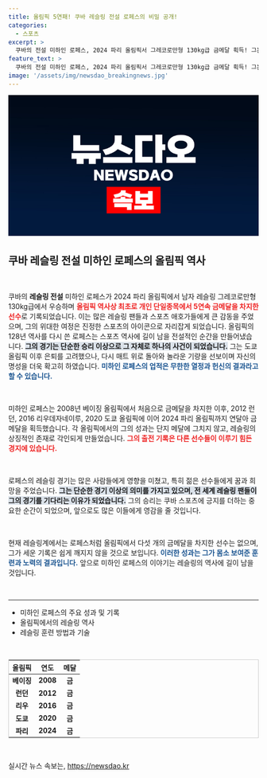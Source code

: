 ```yaml
---
title: 올림픽 5연패! 쿠바 레슬링 전설 로페스의 비밀 공개!
categories:
  - 스포츠
excerpt: >
  쿠바의 전설 미하인 로페스, 2024 파리 올림픽서 그레코로만형 130kg급 금메달 획득! 그는 올림픽 역사상 최초로 단일종목 5연속 금메달의 주인공이 됐다. 로페스의 놀라운 귀환과 전설적인 성과를 놓치지 마세요!
feature_text: >
  쿠바의 전설 미하인 로페스, 2024 파리 올림픽서 그레코로만형 130kg급 금메달 획득! 그는 올림픽 역사상 최초로 단일종목 5연속 금메달의 주인공이 됐다. 로페스의 놀라운 귀환과 전설적인 성과를 놓치지 마세요!
image: '/assets/img/newsdao_breakingnews.jpg'
---
```


<p><img src="/assets/img/newsdao_breakingnews.jpg" alt="koreaapp 속보" /></p>

<h2 data-ke-size="size26">쿠바 레슬링 전설 미하인 로페스의 올림픽 역사</h2>

<p data-ke-size="size16">&nbsp;</p>

<p>쿠바의 <b>레슬링 전설</b> 미하인 로페스가 2024 파리 올림픽에서 남자 레슬링 그레코로만형 130kg급에서 우승하며 <b><span style="color: #ee2323;">올림픽 역사상 최초로 개인 단일종목에서 5연속 금메달을 차지한 선수</span></b>로 기록되었습니다. 이는 많은 레슬링 팬들과 스포츠 애호가들에게 큰 감동을 주었으며, 그의 위대한 여정은 진정한 스포츠의 아이콘으로 자리잡게 되었습니다. 올림픽의 128년 역사를 다시 쓴 로페스는 스포츠 역사에 길이 남을 전설적인 순간을 만들어냈습니다. <b><span style="background-color: #21538527;">그의 경기는 단순한 승리 이상으로 그 자체로 하나의 사건이 되었습니다.</span></b> 그는 도쿄 올림픽 이후 은퇴를 고려했으나, 다시 매트 위로 돌아와 놀라운 기량을 선보이며 자신의 명성을 더욱 확고히 하였습니다. <b><span style="color: #1a5490;">미하인 로페스의 업적은 무한한 열정과 헌신의 결과라고 할 수 있습니다.</span></b> </p>

<p data-ke-size="size16">&nbsp;</p>

<p>미하인 로페스는 2008년 베이징 올림픽에서 처음으로 금메달을 차지한 이후, 2012 런던, 2016 리우데자네이루, 2020 도쿄 올림픽에 이어 2024 파리 올림픽까지 연달아 금메달을 획득했습니다. 각 올림픽에서의 그의 성과는 단지 메달에 그치지 않고, 레슬링의 상징적인 존재로 각인되게 만들었습니다. <b><span style="color: #ee2323;">그의 출전 기록은 다른 선수들이 이루기 힘든 경지에 있습니다.</span></b> </p>

<p data-ke-size="size16">&nbsp;</p>

<p>로페스의 레슬링 경기는 많은 사람들에게 영향을 미쳤고, 특히 젊은 선수들에게 꿈과 희망을 주었습니다. <b><span style="background-color: #21538527;">그는 단순한 경기 이상의 의미를 가지고 있으며, 전 세계 레슬링 팬들이 그의 경기를 기다리는 이유가 되었습니다.</span></b> 그의 승리는 쿠바 스포츠에 긍지를 더하는 중요한 순간이 되었으며, 앞으로도 많은 이들에게 영감을 줄 것입니다. </p>

<p data-ke-size="size16">&nbsp;</p>

<p>현재 레슬링계에서는 로페스처럼 올림픽에서 다섯 개의 금메달을 차지한 선수는 없으며, 그가 세운 기록은 쉽게 깨지지 않을 것으로 보입니다. <b><span style="color: #1a5490;">이러한 성과는 그가 몸소 보여준 훈련과 노력의 결과입니다.</span></b> 앞으로 미하인 로페스의 이야기는 레슬링의 역사에 길이 남을 것입니다. </p>

<p data-ke-size="size16">&nbsp;</p> 

<hr>

<ul>
<li>미하인 로페스의 주요 성과 및 기록</li>
<li>올림픽에서의 레슬링 역사</li>
<li>레슬링 훈련 방법과 기술</li>
</ul>

<p data-ke-size="size16">&nbsp;</p>

<table style="width: 100%; border: 1px solid #ccc;">
<thead>
<tr>
<th style="text-align: center;"><b>올림픽</b></th>
<th style="text-align: center;"><b>연도</b></th>
<th style="text-align: center;"><b>메달</b></th>
</tr>
</thead>
<tbody>
<tr>
<td style="text-align: center; height: 17px;"><b>베이징</b></td>
<td style="text-align: center; height: 17px;"><b>2008</b></td>
<td style="text-align: center; height: 17px;"><b>금</b></td>
</tr>
<tr>
<td style="text-align: center; height: 17px;"><b>런던</b></td>
<td style="text-align: center; height: 17px;"><b>2012</b></td>
<td style="text-align: center; height: 17px;"><b>금</b></td>
</tr>
<tr>
<td style="text-align: center; height: 17px;"><b>리우</b></td>
<td style="text-align: center; height: 17px;"><b>2016</b></td>
<td style="text-align: center; height: 17px;"><b>금</b></td>
</tr>
<tr>
<td style="text-align: center; height: 17px;"><b>도쿄</b></td>
<td style="text-align: center; height: 17px;"><b>2020</b></td>
<td style="text-align: center; height: 17px;"><b>금</b></td>
</tr>
<tr>
<td style="text-align: center; height: 17px;"><b>파리</b></td>
<td style="text-align: center; height: 17px;"><b>2024</b></td>
<td style="text-align: center; height: 17px;"><b>금</b></td>
</tr>
</tbody>
</table>

<p data-ke-size="size16">&nbsp;</p> 
실시간 뉴스 속보는, <a href="https://newsdao.kr" rel="dofollow">https://newsdao.kr</a>


